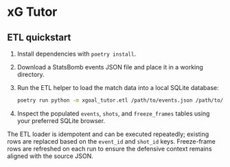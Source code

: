 # xG Tutor

## ETL quickstart

1. Install dependencies with `poetry install`.
2. Download a StatsBomb events JSON file and place it in a working directory.
3. Run the ETL helper to load the match data into a local SQLite database:

   ```bash
   poetry run python -m xgoal_tutor.etl /path/to/events.json /path/to/output.db
   ```

4. Inspect the populated `events`, `shots`, and `freeze_frames` tables using your preferred SQLite browser.

The ETL loader is idempotent and can be executed repeatedly; existing rows are
replaced based on the `event_id` and `shot_id` keys. Freeze-frame rows are
refreshed on each run to ensure the defensive context remains aligned with the
source JSON.
